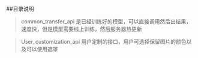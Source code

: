 ##目录说明
> common_transfer_api 是已经训练好的模型，可以直接调用然后出结果，速度快，但是模型需要线上训练，然后服务器热更新

> User_customization_api 用户定制的接口，用户可选择保留图片的颜色以及可以使用遮罩